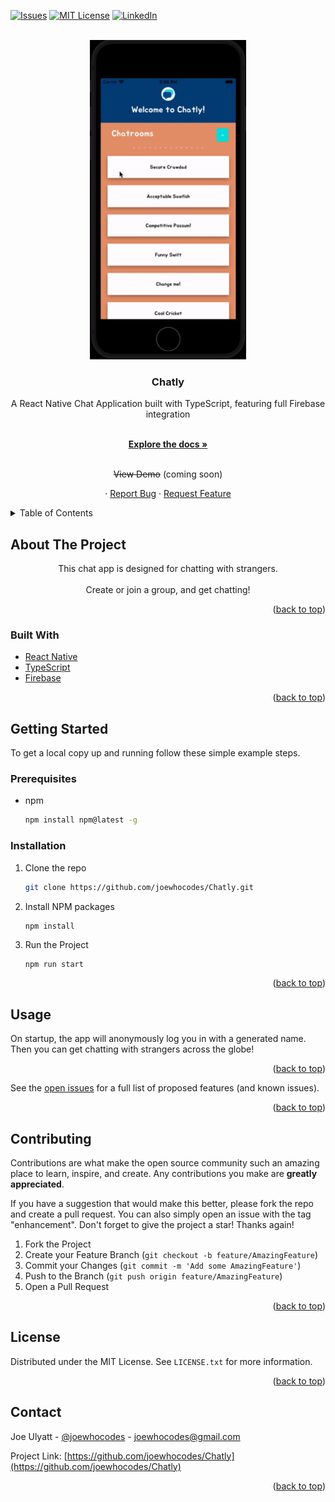 <div id="top"></div>

[![Issues][issues-shield]][issues-url]
[![MIT License][license-shield]][license-url]
[![LinkedIn][linkedin-shield]][linkedin-url]

<!-- PROJECT LOGO -->
<br />
<div align="center">
<img width="250px" src="https://github.com/joewhocodes/readme-assets/blob/main/project_images/chatly.gif" alt="Chatly gif" />

<h3 align="center">Chatly</h3>

  <p align="center">
    A React Native Chat Application built with TypeScript, featuring full Firebase integration 
  </p>
    <br />
    <a href="https://github.com/joewhocodes/Chatly"><strong>Explore the docs »</strong></a>
    <br />
    <br />
  <p><strike>View Demo</strike> (coming soon)</p>
    ·
    <a href="https://github.com/joewhocodes/Chatly/issues">Report Bug</a>
    ·
    <a href="https://github.com/joewhocodes/Chatly/issues">Request Feature</a>
  </p>
</div>



<!-- TABLE OF CONTENTS -->
<details>
  <summary>Table of Contents</summary>
  <ol>
    <li>
      <a href="#about-the-project">About The Project</a>
      <ul>
        <li><a href="#built-with">Built With</a></li>
      </ul>
    </li>
    <li>
      <a href="#getting-started">Getting Started</a>
      <ul>
        <li><a href="#prerequisites">Prerequisites</a></li>
        <li><a href="#installation">Installation</a></li>
      </ul>
    </li>
    <li><a href="#usage">Usage</a></li>
    <li><a href="#license">License</a></li>
    <li><a href="#contact">Contact</a></li>
  </ol>
</details>



<!-- ABOUT THE PROJECT -->
## About The Project

<!-- [![Product Name Screen Shot][product-screenshot]](https://Chatly.netlify.app/) -->


</p>
    <p align="center">
    This chat app is designed for chatting with strangers.
    <br>
    <br>
    Create or join a group, and get chatting!
    </p>

<p align="right">(<a href="#top">back to top</a>)</p>

### Built With

* [React Native](https://reactnative.dev)
* [TypeScript](https://www.typescriptlang.org)
* [Firebase](https://firebase.google.com)

<p align="right">(<a href="#top">back to top</a>)</p>



<!-- GETTING STARTED -->
## Getting Started

To get a local copy up and running follow these simple example steps.

### Prerequisites

* npm
  ```sh
  npm install npm@latest -g
  ```

### Installation


1. Clone the repo
   ```sh
   git clone https://github.com/joewhocodes/Chatly.git
   ```
2. Install NPM packages
   ```sh
   npm install
   ```

3. Run the Project

    ```
    npm run start
    ```

<p align="right">(<a href="#top">back to top</a>)</p>



<!-- USAGE EXAMPLES -->
## Usage
<p>
On startup, the app will anonymously log you in with a generated name. Then you can get chatting with strangers across the globe!
</p>

<!-- _For more examples, please refer to the [Documentation](https://example.com)_ -->

<p align="right">(<a href="#top">back to top</a>)</p>



<!-- ROADMAP -->
<!-- ## Roadmap

- [ ] Feature 1
- [ ] Feature 2
- [ ] Feature 3
    - [ ] Nested Feature -->

See the [open issues](https://github.com/joewhocodes/Chatly/issues) for a full list of proposed features (and known issues).

<p align="right">(<a href="#top">back to top</a>)</p>



<!-- CONTRIBUTING -->
## Contributing

Contributions are what make the open source community such an amazing place to learn, inspire, and create. Any contributions you make are **greatly appreciated**.

If you have a suggestion that would make this better, please fork the repo and create a pull request. You can also simply open an issue with the tag "enhancement".
Don't forget to give the project a star! Thanks again!

1. Fork the Project
2. Create your Feature Branch (`git checkout -b feature/AmazingFeature`)
3. Commit your Changes (`git commit -m 'Add some AmazingFeature'`)
4. Push to the Branch (`git push origin feature/AmazingFeature`)
5. Open a Pull Request

<p align="right">(<a href="#top">back to top</a>)</p>



<!-- LICENSE -->
## License

Distributed under the MIT License. See `LICENSE.txt` for more information.

<p align="right">(<a href="#top">back to top</a>)</p>



<!-- CONTACT -->
## Contact

Joe Ulyatt - [@joewhocodes](https://twitter.com/joewhocodes) - joewhocodes@gmail.com

Project Link: [https://github.com/joewhocodes/Chatly](https://github.com/joewhocodes/Chatly)

<p align="right">(<a href="#top">back to top</a>)</p>




<!-- MARKDOWN LINKS & IMAGES -->
<!-- https://www.markdownguide.org/basic-syntax/#reference-style-links -->
[contributors-shield]: https://img.shields.io/github/contributors/joewhocodes/Chatly.svg?style=for-the-badge
[contributors-url]: https://github.com/joewhocodes/Chatly/graphs/contributors
[forks-shield]: https://img.shields.io/github/forks/joewhocodes/Chatly.svg?style=for-the-badge
[forks-url]: https://github.com/joewhocodes/Chatly/network/members
[stars-shield]: https://img.shields.io/github/stars/joewhocodes/Chatly.svg?style=for-the-badge
[stars-url]: https://github.com/joewhocodes/Chatly/stargazers
[issues-shield]: https://img.shields.io/github/issues/joewhocodes/Chatly.svg?style=for-the-badge
[issues-url]: https://github.com/joewhocodes/Chatly/issues
[license-shield]: https://img.shields.io/github/license/joewhocodes/Chatly.svg?style=for-the-badge
[license-url]: https://github.com/joewhocodes/Chatly/blob/main/LICENSE.txt
[linkedin-shield]: https://img.shields.io/badge/-LinkedIn-black.svg?style=for-the-badge&logo=linkedin&colorB=555
[linkedin-url]: https://linkedin.com/in/joewhocodes
[product-screenshot]: /src/img/screenshot.png
